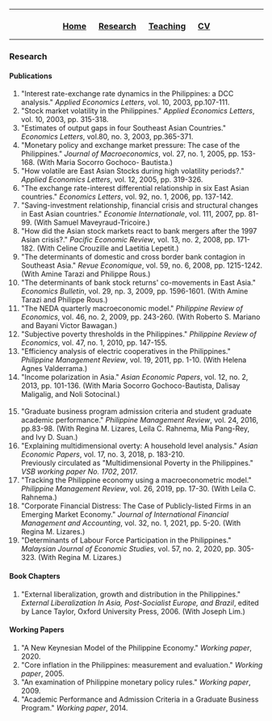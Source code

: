 <hr>
  <h3> 
      <p align="center"> 
          <a href="https://ccbautista.github.io/">Home</a> &emsp;
          <a href="https://ccbautista.github.io/research">Research</a> &emsp; 
          <a href="https://ccbautista.github.io/teaching">Teaching</a> &emsp; 
          <a href="https://drive.google.com/file/d/1Iopc_TrXDKz79ofbDGWxYiX8aaP9EgEH/view">CV</a>
      </p>
  </h3>
<hr>
   
<h3> 
    Research
</h3> 
<h4> 
    Publications
</h4>

1. "Interest rate-exchange rate dynamics in the Philippines: a DCC analysis."	*Applied Economics Letters*, vol. 10, 2003, pp.107-111.	<br>
2. "Stock market volatility in the Philippines." *Applied Economics Letters*, vol. 10, 2003, pp. 315-318.		<br>
3. "Estimates of output gaps in four Southeast Asian Countries." *Economics Letters*, vol.80, no. 3, 2003, pp.365-371.		<br>
4. "Monetary policy and exchange market pressure: The case of the Philippines."	*Journal of Macroeconomics*, vol. 27, no. 1, 2005, pp. 153-168. (With Maria Socorro Gochoco-
    Bautista.)	<br>
5. "How volatile are East Asian Stocks during high volatility periods?." *Applied Economics Letters*, vol. 12, 2005, pp. 319-326.		<br>
6. "The exchange rate-interest differential relationship in six East Asian countries." *Economics Letters*, vol. 92, no. 1, 2006, pp. 137-142.		<br>
7. "Saving-investment relationship, financial crisis and structural changes in East Asian countries." *Economie Internationale*, vol. 111, 2007, pp. 81-99. (With Samuel 
    Maveyraud-Tricoire.)	<br>
8. "How did the Asian stock markets react to bank mergers after the 1997 Asian crisis?." *Pacific Economic Review*, vol. 13, no. 2, 2008, pp. 171-182.	(With Celine Crouzille 
    and Laetitia Lepetit.)	<br>
9. "The determinants of domestic and cross border bank contagion in Southeast Asia." *Revue Economique*, vol. 59, no. 6, 2008, pp. 1215-1242. (With Amine Tarazi and Philippe 
    Rous.)	<br>
10. "The determinants of bank stock returns' co-movements in East Asia." *Economics Bulletin*, vol. 29, np. 3, 2009, pp. 1596-1601. (With Amine Tarazi and Philippe Rous.)	<br>
11. "The NEDA quarterly macroeconomic model." *Philippine Review of Economics*, vol. 46, no. 2, 2009, pp. 243-260. (With Roberto S. Mariano and Bayani Victor Bawagan.)	<br>
12. "Subjective poverty thresholds in the Philippines."	*Philippine Review of Economics*, vol. 47, no. 1, 2010, pp. 147-155.		<br>
13. "Efficiency analysis of electric cooperatives in the Philippines." *Philippine Management Review*, vol. 19, 2011, pp. 1-10. (With Helena Agnes Valderrama.)	<br>
14. "Income polarization in Asia." *Asian Economic Papers*, vol. 12, no. 2, 2013, pp. 101-136. (With Maria Socorro Gochoco-Bautista, Dalisay Maligalig, and Noli Sotocinal.)	
    <br>
15. "Graduate business program admission criteria and student graduate academic performance." *Philippine Management Review*, vol. 24, 2016, pp.83-98. (With Regina M. Lizares, 
     Leila C. Rahnema, Mia Pang-Rey, and Ivy D. Suan.)	<br>
16. "Explaining multidimensional overty: A household level analysis." *Asian Economic Papers*, vol. 17, no. 3, 2018, p. 183-210.	<br>
     Previously circulated as "Multidimensional Poverty in the Philippines." *VSB working paper No. 1702*, 2017. <br>
18. "Tracking the Philippine economy using a macroeconometric model." *Philippine Management Review*, vol. 26, 2019, pp. 17-30. (With Leila C. Rahnema.)	<br>
19. "Corporate Financial Distress: The Case of Publicly-listed Firms in an Emerging Market Economy."	*Journal of International Financial Management and Accounting*, vol. 
    32, no. 1, 2021, pp. 5-20. (With Regina M. Lizares.)	<br>
19. "Determinants of Labour Force Participation in the Philippines." *Malaysian Journal of Economic Studies*, vol. 57, no. 2, 2020, pp. 305-323. (With Regina M. Lizares.)	<br>

<h4> 
    Book Chapters
</h4>

1. "External liberalization, growth and distribution in the Philippines." *External Liberalization In Asia, Post-Socialist Europe, and Brazil*, edited by Lance Taylor, Oxford University Press, 2006. (With Joseph Lim.)	<br>

<h4> 
    Working Papers
</h4>

1. "A New Keynesian Model of the Philippine Economy."	*Working paper*, 2020.		<br>
2. "Core inflation in the Philippines: measurement and evaluation."	*Working paper*, 2005.		<br>
3. "An examination of Philippine monetary policy rules."	*Working paper*, 2009.		<br>
4. "Academic Performance and Admission Criteria in a Graduate Business Program." *Working paper*, 2014.		<br>
<!--- 5. "A US GPM model	Link to model equation and estimation results."	<br> --->
<!--- 6. "Multidimensional Poverty in the Philippines." *VSB working paper No. 1702*, 2017. (Results not reported in the published version.)	<br> --->
